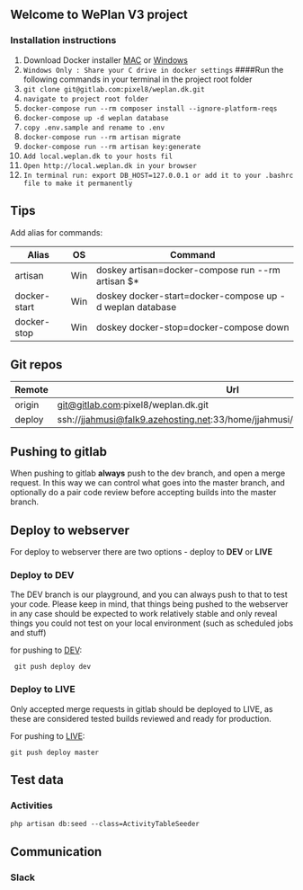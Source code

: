 ## Welcome to WePlan V3 project

### Installation instructions

 1. Download Docker installer [MAC](https://www.docker.com/community-edition) or [Windows](https://store.docker.com/editions/community/docker-ce-desktop-windows)
 2. ```Windows Only : Share your C drive in docker settings```
####Run the following commands in your terminal in the project root folder
 3. ```git clone git@gitlab.com:pixel8/weplan.dk.git```
 4. ```navigate to project root folder```
 5. ```docker-compose run --rm composer install --ignore-platform-reqs```
 6. ```docker-compose up -d weplan database```
 7. ```copy .env.sample and rename to .env```
 8. ```docker-compose run --rm artisan migrate```
 9. ```docker-compose run --rm artisan key:generate``` 
 10. ```Add local.weplan.dk to your hosts fil```
 11. ```Open http://local.weplan.dk in your browser```
 12. ```In terminal run: export DB_HOST=127.0.0.1 or add it to your .bashrc file to make it permanently ```
 
 ## Tips
 Add alias for commands:
 
 | Alias | OS | Command |
 |-------|----|---------|
 | artisan | Win | doskey artisan=docker-compose run --rm artisan $* |
 | docker-start | Win | doskey docker-start=docker-compose up -d weplan database |
 | docker-stop | Win | doskey docker-stop=docker-compose down |
 
 
 
## Git repos

| Remote   | Url                                                                             |
|----------|---------------------------------------------------------------------------------|  
| origin   | git@gitlab.com:pixel8/weplan.dk.git                                            |
| deploy   | ssh://jjahmusi@falk9.azehosting.net:33/home/jjahmusi/git/weplan.dk/weplanv2.git |

## Pushing to gitlab
 When pushing to gitlab __always__ push to the dev branch, and open a merge request. In this way we can control what goes into the master branch, and optionally do a pair code review before accepting builds into the master branch. 
 
## Deploy to webserver

 For deploy to webserver there are two options - deploy to __DEV__ or __LIVE__
 
### Deploy to DEV
 The DEV branch is our playground, and you can always push to that to test your code. Please keep in mind, that things being pushed to the webserver in any case should be expected to work relatively stable and only reveal things you could not test on your local environment (such as scheduled jobs and stuff)
 
for pushing to [DEV](https://dev.v2.weplan.dk/):
```
 git push deploy dev 
```

### Deploy to LIVE
 Only accepted merge requests in gitlab should be deployed to LIVE, as these are considered tested builds reviewed and ready for production. 

For pushing to [LIVE](https://v2.weplan.dk/): 
```
git push deploy master 
```
 
## Test data
### Activities 
```
php artisan db:seed --class=ActivityTableSeeder
```
 
  
 ## Communication
 ### Slack
 
        
